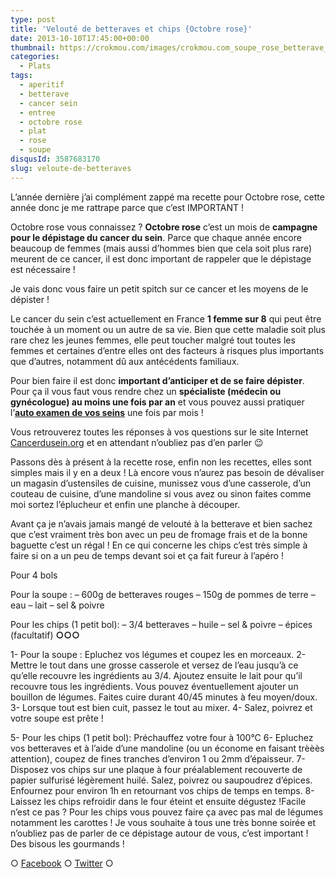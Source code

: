 ```yaml
---
type: post
title: 'Velouté de betteraves et chips {Octobre rose}'
date: 2013-10-10T17:45:00+00:00
thumbnail: https://crokmou.com/images/crokmou.com_soupe_rose_betterave_chips_octobre_rose.jpg
categories:
  - Plats
tags:
  - aperitif
  - betterave
  - cancer sein
  - entree
  - octobre rose
  - plat
  - rose
  - soupe
disqusId: 3587683170
slug: veloute-de-betteraves
---
```


L’année dernière j’ai complément zappé ma recette pour Octobre rose, cette année donc je me rattrape parce que c’est IMPORTANT !

Octobre rose vous connaissez ? **Octobre rose** c’est un mois de **campagne pour le dépistage du cancer du sein**. Parce que chaque année encore beaucoup de femmes (mais aussi d’hommes bien que cela soit plus rare) meurent de ce cancer, il est donc important de rappeler que le dépistage est nécessaire !

Je vais donc vous faire un petit spitch sur ce cancer et les moyens de le dépister !

Le cancer du sein c’est actuellement en France **1 femme sur 8** qui peut être touchée à un moment ou un autre de sa vie. Bien que cette maladie soit plus rare chez les jeunes femmes, elle peut toucher malgré tout toutes les femmes et certaines d’entre elles ont des facteurs à risques plus importants que d’autres, notamment dû aux antécédents familiaux.

Pour bien faire il est donc **important d’anticiper et de se faire dépister**. Pour ça il vous faut vous rendre chez un **spécialiste (médecin ou gynécologue) au moins une fois par an** et vous pouvez aussi pratiquer l’**[auto examen de vos seins](http://www.cancerdusein.org/le-depistage/lauto-examen-des-seins)** une fois par mois !

Vous retrouverez toutes les réponses à vos questions sur le site Internet [Cancerdusein.org](http://cancerdusein.org/) et en attendant n’oubliez pas d’en parler 😉

Passons dès à présent à la recette rose, enfin non les recettes, elles sont simples mais il y en a deux ! Là encore vous n’aurez pas besoin de dévaliser un magasin d’ustensiles de cuisine, munissez vous d’une casserole, d’un couteau de cuisine, d’une mandoline si vous avez ou sinon faites comme moi sortez l’éplucheur et enfin une planche à découper.

Avant ça je n’avais jamais mangé de velouté à la betterave et bien sachez que c’est vraiment très bon avec un peu de fromage frais et de la bonne baguette c’est un régal ! En ce qui concerne les chips c’est très simple à faire si on a un peu de temps devant soi et ça fait fureur à l’apéro !

Pour 4 bols

Pour la soupe :
– 600g de betteraves rouges
– 150g de pommes de terre
– eau
– lait
– sel & poivre

Pour les chips (1 petit bol): – 3/4 betteraves – huile – sel & poivre – épices (facultatif) **○○○**

1- Pour la soupe : Epluchez vos légumes et coupez les en morceaux.
2- Mettre le tout dans une grosse casserole et versez de l’eau jusqu’à ce qu’elle recouvre les ingrédients au 3/4\. Ajoutez ensuite le lait pour qu’il recouvre tous les ingrédients. Vous pouvez éventuellement ajouter un bouillon de légumes. Faites cuire durant 40/45 minutes à feu moyen/doux.
3- Lorsque tout est bien cuit, passez le tout au mixer.
4- Salez, poivrez et votre soupe est prête !

5- Pour les chips (1 petit bol): Préchauffez votre four à 100°C 6- Epluchez vos betteraves et à l’aide d’une mandoline (ou un économe en faisant trèèès attention), coupez de fines tranches d’environ 1 ou 2mm d’épaisseur. 7- Disposez vos chips sur une plaque à four préalablement recouverte de papier sulfurisé légèrement huilé. Salez, poivrez ou saupoudrez d’épices. Enfournez pour environ 1h en retournant vos chips de temps en temps. 8- Laissez les chips refroidir dans le four éteint et ensuite dégustez !Facile n’est ce pas ? Pour les chips vous pouvez faire ça avec pas mal de légumes notamment les carottes ! Je vous souhaite à tous une très bonne soirée et n’oubliez pas de parler de ce dépistage autour de vous, c’est important ! Des bisous les gourmands !

○ [Facebook](https://www.facebook.com/crokmou.blog) ○ [Twitter](https://twitter.com/Crokmou) ○

 